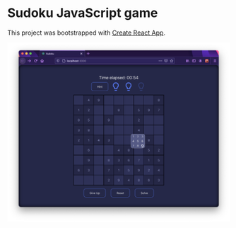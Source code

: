 # Sudoku JavaScript game

This project was bootstrapped with [Create React App](https://github.com/facebook/create-react-app).

<img src="./screenshot.png" alt="screenshot" width="550" />
